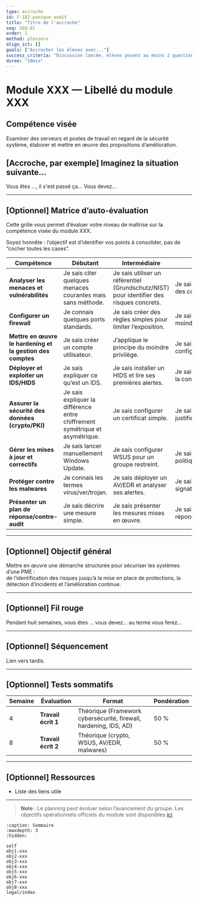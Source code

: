 ```yaml
---
type: accroche
id: F-182-panique-audit
title: "Titre de l'accroche"
seq: SEQ-01
order: 1
method: plénière
align_ict: []
goals: ["Accrocher les élèves avec..."]
success_criteria: "Discussion lancée, élèves posent au moins 2 questions"
duree: "10min"
---
```


# Module XXX — Libellé du module XXX

## Compétence visée
Examiner des serveurs et postes de travail en regard de la sécurité système, élaborer et mettre en œuvre des propositions d’amélioration.


## [Accroche, par exemple] Imaginez la situation suivante...

Vous êtes ..., il s'est passé ça... Vous devez...

---

## [Optionnel] Matrice d’auto-évaluation

Cette grille vous permet d’évaluer votre niveau de maîtrise sur la compétence visée du module XXX.  

Soyez honnête : l’objectif est d’identifier vos points à consolider, pas de “cocher toutes les cases”.

| **Compétence** | **Débutant** | **Intermédiaire** | **Avancé** |
|----------------|--------------|-------------------|------------|
| **Analyser les menaces et vulnérabilités** | Je sais citer quelques menaces courantes mais sans méthode. | Je sais utiliser un référentiel (Grundschutz/NIST) pour identifier des risques concrets. | Je sais hiérarchiser les risques et proposer des contre-mesures adaptées. |
| **Configurer un firewall** | Je connais quelques ports standards. | Je sais créer des règles simples pour limiter l’exposition. | Je sais mettre en place une politique de moindre privilège et la documenter. |
| **Mettre en œuvre le hardening et la gestion des comptes** | Je sais créer un compte utilisateur. | J’applique le principe du moindre privilège. | Je sais analyser et corriger des configurations AD non conformes. |
| **Déployer et exploiter un IDS/HIDS** | Je sais expliquer ce qu’est un IDS. | Je sais installer un HIDS et lire ses premières alertes. | Je sais interpréter les anomalies et ajuster la configuration. |
| **Assurer la sécurité des données (crypto/PKI)** | Je sais expliquer la différence entre chiffrement symétrique et asymétrique. | Je sais configurer un certificat simple. | Je sais mettre en place une AC interne et justifier les usages. |
| **Gérer les mises à jour et correctifs** | Je sais lancer manuellement Windows Update. | Je sais configurer WSUS pour un groupe restreint. | Je sais planifier et documenter une politique de patch management. |
| **Protéger contre les malwares** | Je connais les termes virus/ver/trojan. | Je sais déployer un AV/EDR et analyser ses alertes. | Je sais comparer les approches signatures/heuristiques/comportementales. |
| **Présenter un plan de réponse/contre-audit** | Je sais décrire une mesure simple. | Je sais présenter les mesures mises en œuvre. | Je sais formaliser un rapport complet et répondre à un auditeur. |

---

## [Optionnel] Objectif général
Mettre en œuvre une démarche structurée pour sécuriser les systèmes d’une PME :  
de l’identification des risques jusqu’à la mise en place de protections, la détection d’incidents et l’amélioration continue.

---

## [Optionnel] Fil rouge
Pendant huit semaines, vous êtes ... vous devez... au terme vous ferez...

---

## [Optionnel] Séquencement

Lien vers tardis.

---

## [Optionnel] Tests sommatifs

| Semaine | Évaluation | Format | Pondération | 
|---------|------------|--------|-------------|
| 4 | **Travail écrit 1** | Théorique (Framework cybersécurité, firewall, hardening, IDS, AD) | 50 % |
| 8 | **Travail écrit 2** | Théorique (crypto, WSUS, AV/EDR, malwares) | 50 % |

---

## [Optionnel] Ressources

- Liste des liens utile

---

> **Note** : Le planning peut évoluer selon l’avancement du groupe. Les objectifs opérationnels officiels du module sont disponibles [ici](https://www.modulbaukasten.ch/module/182/1/fr-FR?title=Impl%C3%A9menter-la-s%C3%A9curit%C3%A9-syst%C3%A8me).

```{toctree}
:caption: Sommaire
:maxdepth: 3
:hidden:

self
obj1-xxx
obj2-xxx
obj3-xxx
obj4-xxx
obj5-xxx
obj6-xxx
obj7-xxx
obj8-xxx
legal/index